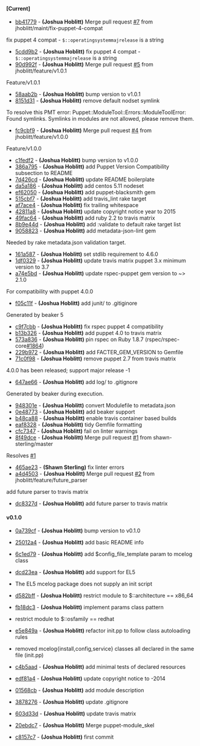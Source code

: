
#### [Current]
 * [bb41779](../../commit/bb41779) - __(Joshua Hoblitt)__ Merge pull request [#7](../../issues/7) from jhoblitt/maint/fix-puppet-4-compat

fix puppet 4 compat - `$::operatingsystemmajrelease` is a string
 * [5cdd9b2](../../commit/5cdd9b2) - __(Joshua Hoblitt)__ fix puppet 4 compat - `$::operatingsystemmajrelease` is a string
 * [90d992f](../../commit/90d992f) - __(Joshua Hoblitt)__ Merge pull request [#5](../../issues/5) from jhoblitt/feature/v1.0.1

Feature/v1.0.1
 * [58aab2b](../../commit/58aab2b) - __(Joshua Hoblitt)__ bump version to v1.0.1
 * [8151d31](../../commit/8151d31) - __(Joshua Hoblitt)__ remove default nodset symlink

To resolve this PMT error:
    Puppet::ModuleTool::Errors::ModuleToolError: Found symlinks. Symlinks in modules are not allowed, please remove them.

 * [fc9cbf9](../../commit/fc9cbf9) - __(Joshua Hoblitt)__ Merge pull request [#4](../../issues/4) from jhoblitt/feature/v1.0.0

Feature/v1.0.0
 * [c1fedf2](../../commit/c1fedf2) - __(Joshua Hoblitt)__ bump version to v1.0.0
 * [386a795](../../commit/386a795) - __(Joshua Hoblitt)__ add Puppet Version Compatibility subsection to README
 * [7d426cd](../../commit/7d426cd) - __(Joshua Hoblitt)__ update README boilerplate
 * [da5a186](../../commit/da5a186) - __(Joshua Hoblitt)__ add centos 5.11 nodeset
 * [ef62050](../../commit/ef62050) - __(Joshua Hoblitt)__ add puppet-blacksmith gem
 * [515cbf7](../../commit/515cbf7) - __(Joshua Hoblitt)__ add travis_lint rake target
 * [af7ace4](../../commit/af7ace4) - __(Joshua Hoblitt)__ fix trailing whitespace
 * [42811a8](../../commit/42811a8) - __(Joshua Hoblitt)__ update copyright notice year to 2015
 * [49fac64](../../commit/49fac64) - __(Joshua Hoblitt)__ add ruby 2.2 to travis matrix
 * [8b9e44d](../../commit/8b9e44d) - __(Joshua Hoblitt)__ add :validate to default rake target list
 * [9058823](../../commit/9058823) - __(Joshua Hoblitt)__ add metadata-json-lint gem

Needed by rake metadata.json validation target.

 * [161a587](../../commit/161a587) - __(Joshua Hoblitt)__ set stdlib requirement to 4.6.0
 * [1df0329](../../commit/1df0329) - __(Joshua Hoblitt)__ update travis matrix puppet 3.x minimum version to 3.7
 * [a74e5bd](../../commit/a74e5bd) - __(Joshua Hoblitt)__ update rspec-puppet gem version to ~> 2.1.0

For compatibility with puppet 4.0.0

 * [f05c11f](../../commit/f05c11f) - __(Joshua Hoblitt)__ add junit/ to .gitiginore

Generated by beaker 5

 * [c9f7cbb](../../commit/c9f7cbb) - __(Joshua Hoblitt)__ fix rspec puppet 4 compatibility
 * [b13b326](../../commit/b13b326) - __(Joshua Hoblitt)__ add puppet 4.0 to travis matrix
 * [573a836](../../commit/573a836) - __(Joshua Hoblitt)__ pin rspec on Ruby 1.8.7 (rspec/rspec-core[#1864](../../issues/1864))
 * [229b972](../../commit/229b972) - __(Joshua Hoblitt)__ add FACTER_GEM_VERSION to Gemfile
 * [71c0f98](../../commit/71c0f98) - __(Joshua Hoblitt)__ remove puppet 2.7 from travis matrix

4.0.0 has been released; support major release -1

 * [647ae66](../../commit/647ae66) - __(Joshua Hoblitt)__ add log/ to .gitignore

Generated by beaker during execution.

 * [948301e](../../commit/948301e) - __(Joshua Hoblitt)__ convert Modulefile to metadata.json
 * [0e48773](../../commit/0e48773) - __(Joshua Hoblitt)__ add beaker support
 * [b48ca88](../../commit/b48ca88) - __(Joshua Hoblitt)__ enable travis container based builds
 * [eaf8328](../../commit/eaf8328) - __(Joshua Hoblitt)__ tidy Gemfile formatting
 * [cfc7347](../../commit/cfc7347) - __(Joshua Hoblitt)__ fail on linter warnings
 * [8f49dce](../../commit/8f49dce) - __(Joshua Hoblitt)__ Merge pull request [#1](../../issues/1) from shawn-sterling/master

Resolves [#1](../../issues/1)

 * [465ae23](../../commit/465ae23) - __(Shawn Sterling)__ fix linter errors
 * [a4d4503](../../commit/a4d4503) - __(Joshua Hoblitt)__ Merge pull request [#2](../../issues/2) from jhoblitt/feature/future_parser

add future parser to travis matrix
 * [dc8327d](../../commit/dc8327d) - __(Joshua Hoblitt)__ add future parser to travis matrix

#### v0.1.0
 * [0a739cf](../../commit/0a739cf) - __(Joshua Hoblitt)__ bump version to v0.1.0
 * [25012a4](../../commit/25012a4) - __(Joshua Hoblitt)__ add basic README info
 * [6c1ed79](../../commit/6c1ed79) - __(Joshua Hoblitt)__ add $config_file_template param to mcelog class
 * [dcd23ea](../../commit/dcd23ea) - __(Joshua Hoblitt)__ add support for EL5

* The EL5 mcelog package does not supply an init script

 * [d582bff](../../commit/d582bff) - __(Joshua Hoblitt)__ restrict module to $::architecture == x86_64
 * [fb18dc3](../../commit/fb18dc3) - __(Joshua Hoblitt)__ implement params class pattern

* restrict module to $::osfamily == redhat

 * [e5e849a](../../commit/e5e849a) - __(Joshua Hoblitt)__ refactor init.pp to follow class autoloading rules

* removed mcelog{install,config,service} classes all declared in the same file (init.pp)

 * [c4b5aad](../../commit/c4b5aad) - __(Joshua Hoblitt)__ add minimal tests of declared resources
 * [edf81a4](../../commit/edf81a4) - __(Joshua Hoblitt)__ update copyright notice to -2014
 * [01568cb](../../commit/01568cb) - __(Joshua Hoblitt)__ add module description
 * [3878276](../../commit/3878276) - __(Joshua Hoblitt)__ update .gitignore
 * [603d33d](../../commit/603d33d) - __(Joshua Hoblitt)__ update travis matrix
 * [20ebdc7](../../commit/20ebdc7) - __(Joshua Hoblitt)__ Merge puppet-module_skel
 * [c8157c7](../../commit/c8157c7) - __(Joshua Hoblitt)__ first commit
